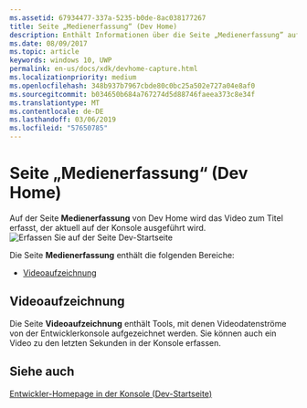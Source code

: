 ```yaml
---
ms.assetid: 67934477-337a-5235-b0de-8ac038177267
title: Seite „Medienerfassung“ (Dev Home)
description: Enthält Informationen über die Seite „Medienerfassung” auf der Dev Home-App für Xbox One.
ms.date: 08/09/2017
ms.topic: article
keywords: windows 10, UWP
permalink: en-us/docs/xdk/devhome-capture.html
ms.localizationpriority: medium
ms.openlocfilehash: 348b937b7967cbde80c0bc25a502e727a04e8af0
ms.sourcegitcommit: b034650b684a767274d5d88746faeea373c8e34f
ms.translationtype: MT
ms.contentlocale: de-DE
ms.lasthandoff: 03/06/2019
ms.locfileid: "57650785"
---
```

# <a name="media-capture-page-dev-home"></a>Seite „Medienerfassung“ (Dev Home)
   
  
Auf der Seite **Medienerfassung** von Dev Home wird das Video zum Titel erfasst, der aktuell auf der Konsole ausgeführt wird.   
 ![Erfassen Sie auf der Seite Dev-Startseite](images/devhome_capture.png)   
  
Die Seite **Medienerfassung** enthält die folgenden Bereiche:   
 
   *  [Videoaufzeichnung](#ID4EHB)  

 
<a id="ID4EHB"></a>

   

## <a name="video-capture"></a>Videoaufzeichnung  
   
  
Die Seite **Videoaufzeichnung** enthält Tools, mit denen Videodatenströme von der Entwicklerkonsole aufgezeichnet werden. Sie können auch ein Video zu den letzten Sekunden in der Konsole erfassen.   
  
<a id="ID4ERB"></a>

   

## <a name="see-also"></a>Siehe auch  
 [Entwickler-Homepage in der Konsole (Dev-Startseite)](dev-home.md)

  